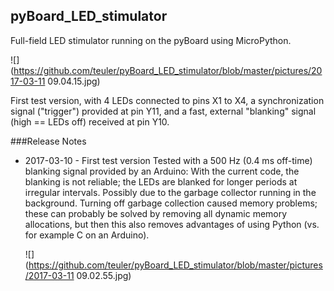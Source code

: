 ## pyBoard_LED_stimulator

Full-field LED stimulator running on the pyBoard using MicroPython.

![](https://github.com/teuler/pyBoard_LED_stimulator/blob/master/pictures/2017-03-11 09.04.15.jpg)

First test version, with 4 LEDs connected to pins X1 to X4, a synchronization signal ("trigger") provided at pin Y11, and a fast, external "blanking" signal (high == LEDs off) received at pin Y10.

###Release Notes

* 2017-03-10 - First test version
  Tested with a 500 Hz (0.4 ms off-time) blanking signal provided by an Arduino: With the current code, the blanking is not reliable;
  the LEDs are blanked for longer periods at irregular intervals. Possibly due to the garbage collector running in the background.
  Turning off garbage collection caused memory problems; these can probably be solved by removing all dynamic memory allocations, but 
  then this also removes advantages of using Python (vs. for example C on an Arduino).
  
  ![](https://github.com/teuler/pyBoard_LED_stimulator/blob/master/pictures/2017-03-11 09.02.55.jpg)
